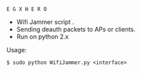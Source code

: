 
	E G X H E R O

   * Wifi Jammer script .	
   * Sending deauth packets to APs or clients.
   * Run on python 2.x

Usage:

	$ sudo python WifiJammer.py <interface> 
